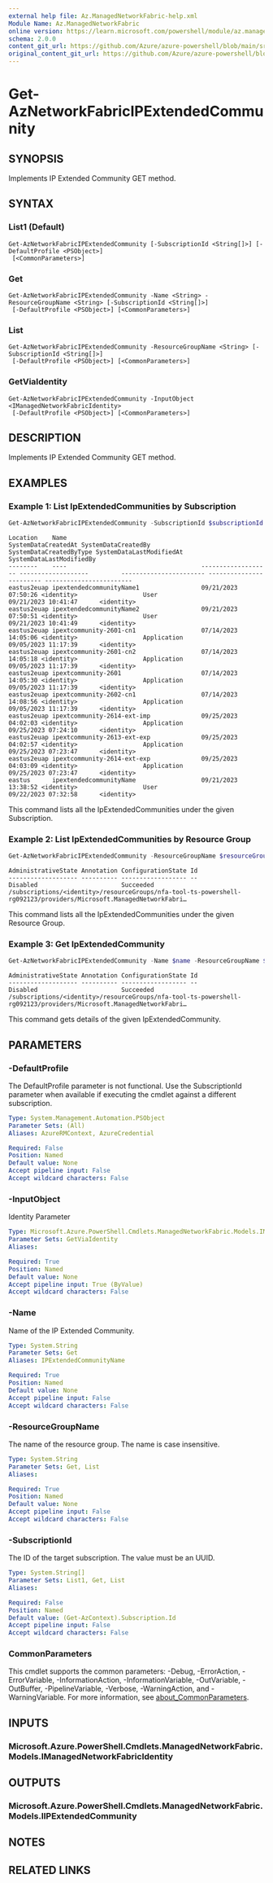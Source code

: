 ```yaml
---
external help file: Az.ManagedNetworkFabric-help.xml
Module Name: Az.ManagedNetworkFabric
online version: https://learn.microsoft.com/powershell/module/az.managednetworkfabric/get-aznetworkfabricipextendedcommunity
schema: 2.0.0
content_git_url: https://github.com/Azure/azure-powershell/blob/main/src/ManagedNetworkFabric/ManagedNetworkFabric/help/Get-AzNetworkFabricIPExtendedCommunity.md
original_content_git_url: https://github.com/Azure/azure-powershell/blob/main/src/ManagedNetworkFabric/ManagedNetworkFabric/help/Get-AzNetworkFabricIPExtendedCommunity.md
---
```


# Get-AzNetworkFabricIPExtendedCommunity

## SYNOPSIS
Implements IP Extended Community GET method.

## SYNTAX

### List1 (Default)
```
Get-AzNetworkFabricIPExtendedCommunity [-SubscriptionId <String[]>] [-DefaultProfile <PSObject>]
 [<CommonParameters>]
```

### Get
```
Get-AzNetworkFabricIPExtendedCommunity -Name <String> -ResourceGroupName <String> [-SubscriptionId <String[]>]
 [-DefaultProfile <PSObject>] [<CommonParameters>]
```

### List
```
Get-AzNetworkFabricIPExtendedCommunity -ResourceGroupName <String> [-SubscriptionId <String[]>]
 [-DefaultProfile <PSObject>] [<CommonParameters>]
```

### GetViaIdentity
```
Get-AzNetworkFabricIPExtendedCommunity -InputObject <IManagedNetworkFabricIdentity>
 [-DefaultProfile <PSObject>] [<CommonParameters>]
```

## DESCRIPTION
Implements IP Extended Community GET method.

## EXAMPLES

### Example 1: List IpExtendedCommunities by Subscription
```powershell
Get-AzNetworkFabricIPExtendedCommunity -SubscriptionId $subscriptionId
```

```output
Location    Name                                     SystemDataCreatedAt SystemDataCreatedBy         SystemDataCreatedByType SystemDataLastModifiedAt SystemDataLastModifiedBy
--------    ----                                     ------------------- -------------------         ----------------------- ------------------------ ------------------------
eastus2euap ipextendedcommunityName1                 09/21/2023 07:50:26 <identity>                  User                    09/21/2023 10:41:47      <identity>
eastus2euap ipextendedcommunityName2                 09/21/2023 07:50:51 <identity>                  User                    09/21/2023 10:41:49      <identity>
eastus2euap ipextcommunity-2601-cn1                  07/14/2023 14:05:06 <identity>                  Application             09/05/2023 11:17:39      <identity>
eastus2euap ipextcommunity-2601-cn2                  07/14/2023 14:05:18 <identity>                  Application             09/05/2023 11:17:39      <identity>
eastus2euap ipextcommunity-2601                      07/14/2023 14:05:30 <identity>                  Application             09/05/2023 11:17:39      <identity>
eastus2euap ipextcommunity-2602-cn1                  07/14/2023 14:08:56 <identity>                  Application             09/05/2023 11:17:39      <identity>
eastus2euap ipextcommunity-2614-ext-imp              09/25/2023 04:02:03 <identity>                  Application             09/25/2023 07:24:10      <identity>
eastus2euap ipextcommunity-2613-ext-exp              09/25/2023 04:02:57 <identity>                  Application             09/25/2023 07:23:47      <identity>
eastus2euap ipextcommunity-2614-ext-exp              09/25/2023 04:03:09 <identity>                  Application             09/25/2023 07:23:47      <identity>
eastus      ipextendedcommunityName                  09/21/2023 13:38:52 <identity>                  User                    09/22/2023 07:32:58      <identity>
```

This command lists all the IpExtendedCommunities under the given Subscription.

### Example 2: List IpExtendedCommunities by Resource Group
```powershell
Get-AzNetworkFabricIPExtendedCommunity -ResourceGroupName $resourceGroupName
```

```output
AdministrativeState Annotation ConfigurationState Id
------------------- ---------- ------------------ --
Disabled                       Succeeded          /subscriptions/<identity>/resourceGroups/nfa-tool-ts-powershell-rg092123/providers/Microsoft.ManagedNetworkFabri…
```

This command lists all the IpExtendedCommunities under the given Resource Group.

### Example 3: Get IpExtendedCommunity
```powershell
Get-AzNetworkFabricIPExtendedCommunity -Name $name -ResourceGroupName $resourceGroupName
```

```output
AdministrativeState Annotation ConfigurationState Id
------------------- ---------- ------------------ --
Disabled                       Succeeded          /subscriptions/<identity>/resourceGroups/nfa-tool-ts-powershell-rg092123/providers/Microsoft.ManagedNetworkFabri…
```

This command gets details of the given IpExtendedCommunity.

## PARAMETERS

### -DefaultProfile
The DefaultProfile parameter is not functional.
Use the SubscriptionId parameter when available if executing the cmdlet against a different subscription.

```yaml
Type: System.Management.Automation.PSObject
Parameter Sets: (All)
Aliases: AzureRMContext, AzureCredential

Required: False
Position: Named
Default value: None
Accept pipeline input: False
Accept wildcard characters: False
```

### -InputObject
Identity Parameter

```yaml
Type: Microsoft.Azure.PowerShell.Cmdlets.ManagedNetworkFabric.Models.IManagedNetworkFabricIdentity
Parameter Sets: GetViaIdentity
Aliases:

Required: True
Position: Named
Default value: None
Accept pipeline input: True (ByValue)
Accept wildcard characters: False
```

### -Name
Name of the IP Extended Community.

```yaml
Type: System.String
Parameter Sets: Get
Aliases: IPExtendedCommunityName

Required: True
Position: Named
Default value: None
Accept pipeline input: False
Accept wildcard characters: False
```

### -ResourceGroupName
The name of the resource group.
The name is case insensitive.

```yaml
Type: System.String
Parameter Sets: Get, List
Aliases:

Required: True
Position: Named
Default value: None
Accept pipeline input: False
Accept wildcard characters: False
```

### -SubscriptionId
The ID of the target subscription.
The value must be an UUID.

```yaml
Type: System.String[]
Parameter Sets: List1, Get, List
Aliases:

Required: False
Position: Named
Default value: (Get-AzContext).Subscription.Id
Accept pipeline input: False
Accept wildcard characters: False
```

### CommonParameters
This cmdlet supports the common parameters: -Debug, -ErrorAction, -ErrorVariable, -InformationAction, -InformationVariable, -OutVariable, -OutBuffer, -PipelineVariable, -Verbose, -WarningAction, and -WarningVariable. For more information, see [about_CommonParameters](http://go.microsoft.com/fwlink/?LinkID=113216).

## INPUTS

### Microsoft.Azure.PowerShell.Cmdlets.ManagedNetworkFabric.Models.IManagedNetworkFabricIdentity

## OUTPUTS

### Microsoft.Azure.PowerShell.Cmdlets.ManagedNetworkFabric.Models.IIPExtendedCommunity

## NOTES

## RELATED LINKS
